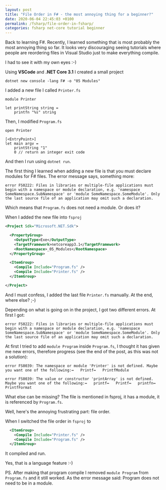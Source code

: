 ```yaml
---
layout: post
title: "File Order in F# - the most annoying thing for a beginner?"
date: 2020-06-04 22:45:03 +0100
permalink: /fsharp/file-order-in-fsharp/
categories: fsharp net-core tutorial beginner
---
```


Back to learning F#. Recently, I learned something that is most probably the most annoying thing so far. It looks very discouraging seeing tutorials where people are reordering files in Visual Studio just to make everything compile.

I had to see it with my own eyes :-)

Using **VSCode** and **.NET Core 3.1** I created a small project
```
dotnet new console -lang F# -o "05 Modules"
```
I added a new file I called `Printer.fs`
```f#
module Printer

let printString string =
    printfn "%s" string
```
Then, I modified `Program.fs`
```f#
open Printer

[<EntryPoint>]
let main argv =
    printString "1"
    0 // return an integer exit code
```
And then I run using `dotnet run`.

The first thing I learned when adding a new file is that you must declare modules for F# files. The error message says, something more:

```
error FS0222: Files in libraries or multiple-file applications must begin with a namespace or module declaration, e.g. 'namespace SomeNamespace.SubNamespace' or 'module SomeNamespace.SomeModule'. Only the last source file of an application may omit such a declaration.
```

Which means that `Program.fs` does not need a module. Or does it?

When I added the new file into `fsproj`

```xml
<Project Sdk="Microsoft.NET.Sdk">

  <PropertyGroup>
    <OutputType>Exe</OutputType>
    <TargetFramework>netcoreapp3.1</TargetFramework>
    <RootNamespace>_05_Modules</RootNamespace>
  </PropertyGroup>

  <ItemGroup>
    <Compile Include="Program.fs" />
    <Compile Include="Printer.fs" />
  </ItemGroup>

</Project>
```

And I must confess, I added the last file `Printer.fs` manually. At the end, where else? ;-)

Depending on what is going on in the project, I got two different errors. At first I got:
```
error FS0222: Files in libraries or multiple-file applications must begin with a namespace or module declaration, e.g. 'namespace SomeNamespace.SubNamespace' or 'module SomeNamespace.SomeModule'. Only the last source file of an application may omit such a declaration.
```
At first I tried to add `module Program` inside `Program.fs`, I thought it has given me new errors, therefore progress (see the end of the post, as this was not a solution):
```
error FS0039: The namespace or module 'Printer' is not defined. Maybe you want one of the following:↔   Printf↔   PrintfModule

error FS0039: The value or constructor 'printArray' is not defined. Maybe you want one of the following:↔   printf↔   Printf↔   printfn↔   PrintfFormat
```
What else can be missing? The file is mentioned in fsproj, it has a module, it is referenced by `Program.fs`.

Well, here's the annoying frustrating part: file order. 

When I switched the file order in `fsproj` to
```xml
  <ItemGroup>
    <Compile Include="Printer.fs" />
    <Compile Include="Program.fs" />
  </ItemGroup>
```
It compiled and run.

Yes, that is a language feature :-)

PS. After making that program compile I removed `module Program` from `Program.fs` and it still worked. As the error message said: Program does not need to be in a module.
